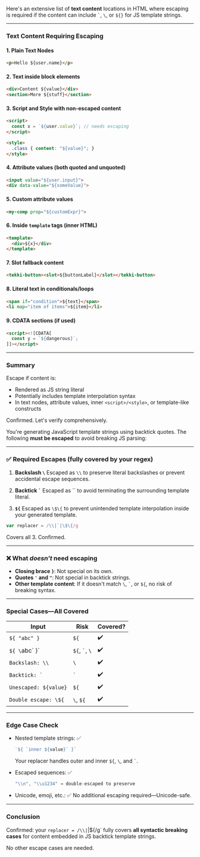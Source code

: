 Here's an extensive list of **text content** locations in HTML where escaping is required if the content can include `` ` ``, `\`, or `${}` for JS template strings.

---

### Text Content Requiring Escaping

#### 1. **Plain Text Nodes**

```html
<p>Hello ${user.name}</p>
```

#### 2. **Text inside block elements**

```html
<div>Content ${value}</div>
<section>More ${stuff}</section>
```

#### 3. **Script and Style with non-escaped content**

```html
<script>
  const x = `${user.value}`; // needs escaping
</script>

<style>
  .class { content: "${value}"; }
</style>
```

#### 4. **Attribute values (both quoted and unquoted)**

```html
<input value="${user.input}">
<div data-value="${someValue}">
```

#### 5. **Custom attribute values**

```html
<my-comp prop="${customExpr}">
```

#### 6. **Inside `template` tags (inner HTML)**

```html
<template>
  <div>${x}</div>
</template>
```

#### 7. **Slot fallback content**

```html
<tekki-button><slot>${buttonLabel}</slot></tekki-button>
```

#### 8. **Literal text in conditionals/loops**

```html
<span if="condition">${text}</span>
<li map="item of items">${item}</li>
```

#### 9. **CDATA sections** (if used)

```html
<script><![CDATA[
  const y = `${dangerous}`;
]]></script>
```

---

### Summary

Escape if content is:

* Rendered as JS string literal
* Potentially includes template interpolation syntax
* In text nodes, attribute values, inner `<script>/<style>`, or template-like constructs

Confirmed. Let's verify comprehensively.

You're generating JavaScript template strings using backtick quotes. The following **must be escaped** to avoid breaking JS parsing:

---

### ✅ Required Escapes (fully covered by your regex)

1. **Backslash `\`**
   Escaped as `\\` to preserve literal backslashes or prevent accidental escape sequences.

2. **Backtick `` ` ``**
   Escaped as \`\` to avoid terminating the surrounding template literal.

3. **`${`**
   Escaped as `\$\{` to prevent unintended template interpolation inside your generated template.

```js
var replacer = /\\|`|\$\{/g
```

Covers all 3. Confirmed.

---

### ❌ What *doesn't* need escaping

* **Closing brace `}`**: Not special on its own.
* **Quotes `'` and `"`**: Not special in backtick strings.
* **Other template content**: If it doesn't match `\`, `` ` ``, or `${`, no risk of breaking syntax.

---

### Special Cases—All Covered

| Input                 | Risk               | Covered? |
| --------------------- | ------------------ | -------- |
| `${ "abc" }`          | `${`               | ✔️       |
| `${ \`abc\` }\`       | `${`, `` ` ``, `\` | ✔️       |
| `Backslash: \\`       | `\`                | ✔️       |
| ``Backtick: ` ``      | `` ` ``            | ✔️       |
| `Unescaped: ${value}` | `${`               | ✔️       |
| `Double escape: \${`  | `\`, `${`          | ✔️       |

---

### Edge Case Check

* Nested template strings: ✅

  ```js
  `${ `inner ${value}` }`
  ```

  Your replacer handles outer and inner `${`, `\`, and `` ` ``.

* Escaped sequences: ✅

  ```js
  "\\n", "\\u1234" → double-escaped to preserve
  ```

* Unicode, emoji, etc.: ✅
  No additional escaping required—Unicode-safe.

---

### Conclusion

Confirmed: your `replacer = /\\|`|\${/g\` fully covers **all syntactic breaking cases** for content embedded in JS backtick template strings.

No other escape cases are needed.
